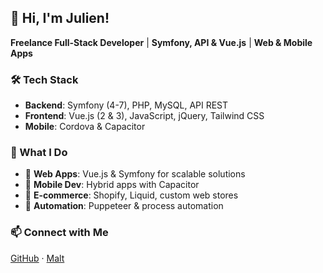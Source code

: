 ## 👋 Hi, I'm Julien!

**Freelance Full-Stack Developer** | **Symfony, API & Vue.js** | **Web & Mobile Apps**

### 🛠️ Tech Stack
- **Backend**: Symfony (4-7), PHP, MySQL, API REST  
- **Frontend**: Vue.js (2 & 3), JavaScript, jQuery, Tailwind CSS  
- **Mobile**: Cordova & Capacitor  

### 🚀 What I Do
- 🔧 **Web Apps**: Vue.js & Symfony for scalable solutions  
- 📱 **Mobile Dev**: Hybrid apps with Capacitor  
- 🛒 **E-commerce**: Shopify, Liquid, custom web stores  
- 🤖 **Automation**: Puppeteer & process automation  

### 📫 Connect with Me
[GitHub](https://github.com/juuulienr) · [Malt](https://www.malt.fr/profile/julienreignier)
